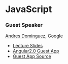 # JavaScript

### Guest Speaker

[Andres Dominguez](/people/andres-dominguez.md), Google

* [Lecture Slides](https://docs.google.com/presentation/d/1givpeKLlq61AASNUaF87HVghB-RVMX7EetsZmZ5_EYk/edit?usp=sharing)
* [Angular2.0 Guest App](https://andresdominguez.github.io/ng-meetup-berlin/src/)
* [Guest App Source](https://github.com/andresdominguez/ng2-cornell)
